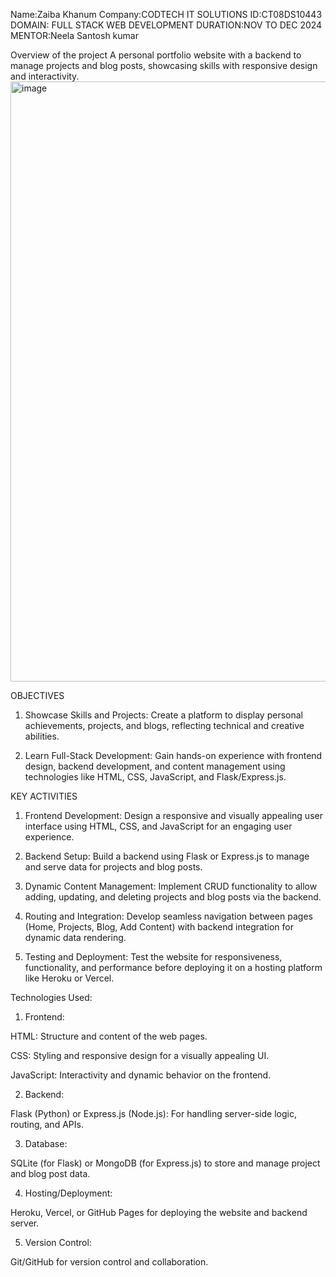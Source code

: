 
Name:Zaiba Khanum
Company:CODTECH IT SOLUTIONS
ID:CT08DS10443
DOMAIN: FULL STACK WEB DEVELOPMENT
DURATION:NOV TO DEC 2024
MENTOR:Neela Santosh kumar

Overview of the project
A personal portfolio website with a backend to manage projects and blog posts, showcasing skills with responsive design and interactivity.
<img width="960" alt="image" src="https://github.com/user-attachments/assets/ed88c3f7-d4a9-4980-ad8d-7d8a7d5ec165">


OBJECTIVES
1. Showcase Skills and Projects: Create a platform to display personal achievements, projects, and blogs, reflecting technical and creative abilities.


2. Learn Full-Stack Development: Gain hands-on experience with frontend design, backend development, and content management using technologies like HTML, CSS, JavaScript, and Flask/Express.js.

KEY ACTIVITIES
1. Frontend Development: Design a responsive and visually appealing user interface using HTML, CSS, and JavaScript for an engaging user experience.


2. Backend Setup: Build a backend using Flask or Express.js to manage and serve data for projects and blog posts.


3. Dynamic Content Management: Implement CRUD functionality to allow adding, updating, and deleting projects and blog posts via the backend.


4. Routing and Integration: Develop seamless navigation between pages (Home, Projects, Blog, Add Content) with backend integration for dynamic data rendering.


5. Testing and Deployment: Test the website for responsiveness, functionality, and performance before deploying it on a hosting platform like Heroku or Vercel.

Technologies Used:

1. Frontend:

HTML: Structure and content of the web pages.

CSS: Styling and responsive design for a visually appealing UI.

JavaScript: Interactivity and dynamic behavior on the frontend.



2. Backend:

Flask (Python) or Express.js (Node.js): For handling server-side logic, routing, and APIs.



3. Database:

SQLite (for Flask) or MongoDB (for Express.js) to store and manage project and blog post data.



4. Hosting/Deployment:

Heroku, Vercel, or GitHub Pages for deploying the website and backend server.



5. Version Control:

Git/GitHub for version control and collaboration.

